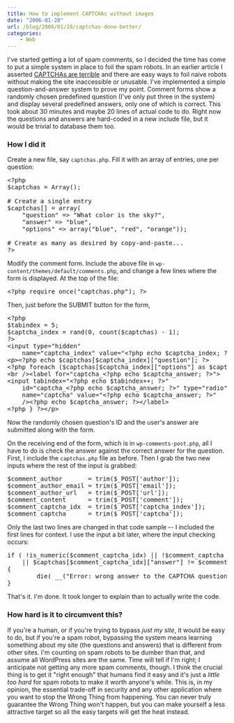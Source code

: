 ```yaml
---
title: How to implement CAPTCHAs without images
date: "2006-01-28"
url: /blog/2006/01/28/captchas-done-better/
categories:
    - Web
---
```

I've started getting a lot of spam comments, so I decided the time has come to put a simple system in place to foil the spam robots. In an earlier article I asserted [CAPTCHAs are terrible][1] and there are easy ways to foil naive robots without making the site inaccessible or unusable. I've implemented a simple question-and-answer system to prove my point. Comment forms show a randomly chosen predefined question (I've only put three in the system) and display several predefined answers, only one of which is correct. This took about 30 minutes and maybe 20 lines of actual code to do. Right now the questions and answers are hard-coded in a new include file, but it would be trivial to database them too.

### How I did it

Create a new file, say `captchas.php`. Fill it with an array of entries, one per question:

<pre>&lt;?php
$captchas = Array();

# Create a single entry
$captchas[] = array(
    "question" =&gt; "What color is the sky?",
    "answer" =&gt; "blue",
    "options" =&gt; array("blue", "red", "orange"));

# Create as many as desired by copy-and-paste...
?&gt;</pre>

Modify the comment form. Include the above file in `wp-content/themes/default/comments.php`, and change a few lines where the form is displayed. At the top of the file:

<pre>&lt;?php require_once("captchas.php"); ?&gt;</pre>

Then, just before the SUBMIT button for the form, 
    
<pre>&lt;?php
$tabindex = 5;
$captcha_index = rand(0, count($captchas) - 1);
?&gt;
&lt;input type="hidden"
    name="captcha_index" value="&lt;?php echo $captcha_index; ?&gt;" /&gt;
&lt;p&gt;&lt;?php echo $captchas[$captcha_index]["question"]; ?&gt;
&lt;?php foreach ($captchas[$captcha_index]["options"] as $captcha_answer) { ?&gt;
&lt;br /&gt;&lt;label for="captcha_&lt;?php echo $captcha_answer; ?&gt;"&gt;
&lt;input tabindex="&lt;?php echo $tabindex++; ?&gt;"
    id="captcha_&lt;?php echo $captcha_answer; ?&gt;" type="radio"
    name="captcha" value="&lt;?php echo $captcha_answer; ?&gt;"
    /&gt;&lt;?php echo $captcha_answer; ?&gt;&lt;/label&gt;
&lt;?php } ?&gt;&lt;/p&gt;</pre>

Now the randomly chosen question's ID and the user's answer are submitted along with the form.

On the receiving end of the form, which is in `wp-comments-post.php`, all I have to do is check the answer against the correct answer for the question. First, I include the `captchas.php` file as before. Then I grab the two new inputs where the rest of the input is grabbed:

<pre>$comment_author       = trim($_POST['author']);
$comment_author_email = trim($_POST['email']);
$comment_author_url   = trim($_POST['url']);
$comment_content      = trim($_POST['comment']);
$comment_captcha_idx  = trim($_POST['captcha_index']);
$comment_captcha      = trim($_POST['captcha']);</pre>

Only the last two lines are changed in that code sample -- I included the first lines for context. I use the input a bit later, where the input checking occurs:
    
<pre>if ( !is_numeric($comment_captcha_idx) || !$comment_captcha
    || $captchas[$comment_captcha_idx]["answer"] != $comment_captcha)
{
        die( __("Error: wrong answer to the CAPTCHA question"));
}</pre>

That's it. I'm done. It took longer to explain than to actually write the code.

### How hard is it to circumvent this?

If you're a human, or if you're trying to bypass *just my site*, it would be easy to do, but if you're a spam robot, bypassing the system means learning something about my site (the questions and answers) that is different from other sites. I'm counting on spam robots to be dumber than that, and assume all WordPress sites are the same. Time will tell if I'm right; I anticipate not getting any more spam comments, though. I think the crucial thing is to get it "right enough" that humans find it easy and it's just a *little too hard* for spam robots to make it worth anyone's while. This is, in my opinion, the essential trade-off in security and any other application where you want to stop the Wrong Thing from happening. You can never truly guarantee the Wrong Thing won't happen, but you can make yourself a less attractive target so all the easy targets will get the heat instead.

 [1]: http://www.xaprb.com/blog/2005/11/03/captchas-are-a-terrible-thing/
